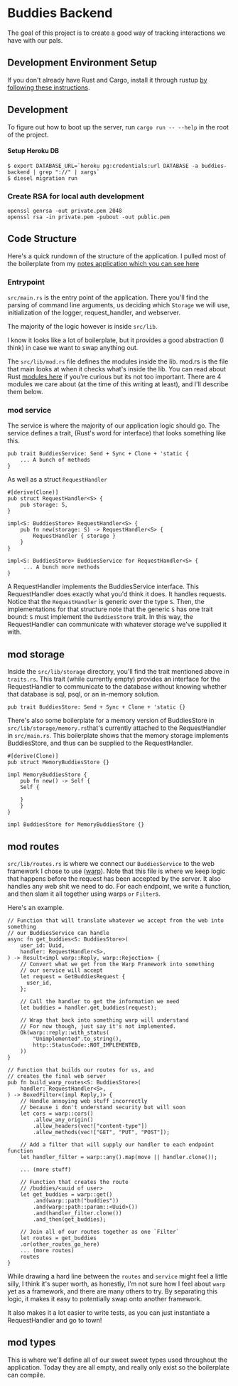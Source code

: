 # Buddies Backend

The goal of this project is to create a good way of tracking interactions we have with our pals.

## Development Environment Setup
If you don't already have Rust and Cargo, install it through rustup [by following these instructions](https://www.rust-lang.org/tools/install).

## Development
To figure out how to boot up the server, run `cargo run -- --help` in the root of the project.

#### Setup Heroku DB
```
$ export DATABASE_URL=`heroku pg:credentials:url DATABASE -a buddies-backend | grep "://" | xargs`
$ diesel migration run
```

### Create RSA for local auth development
```
openssl genrsa -out private.pem 2048
openssl rsa -in private.pem -pubout -out public.pem
```

## Code Structure

Here's a quick rundown of the structure of the application. I pulled most of the boilerplate from my [notes application which you can see here](https://github.com/BKDaugherty/notes)

### Entrypoint
`src/main.rs` is the entry point of the application. There you'll find the parsing of command line arguments, us deciding which `Storage` we will use, initialization of the logger, request_handler, and webserver.

The majority of the logic however is inside `src/lib`.

I know it looks like a lot of boilerplate, but it provides a good abstraction (I think) in
case we want to swap anything out.

The `src/lib/mod.rs` file defines the modules inside the lib. mod.rs is the file that main looks at when it checks what's inside the lib. You can read about Rust [modules here](https://doc.rust-lang.org/reference/items/modules.html#module-source-filenames) if you're curious but its not too important. There are 4 modules we care about (at the time of this writing at least), and I'll describe them below.

### mod service

The service is where the majority of our application logic should go. The service defines a trait, (Rust's word for interface) that looks something like this.

```
pub trait BuddiesService: Send + Sync + Clone + 'static {
    ... A bunch of methods
}
```

As well as a struct `RequestHandler`
```
#[derive(Clone)]
pub struct RequestHandler<S> {
    pub storage: S,
}

impl<S: BuddiesStore> RequestHandler<S> {
    pub fn new(storage: S) -> RequestHandler<S> {
        RequestHandler { storage }
    }
}

impl<S: BuddiesStore> BuddiesService for RequestHandler<S> {
     ... A bunch more methods
}
```

A RequestHandler implements the BuddiesService interface. This RequestHandler does exactly what you'd think it does. It handles requests. Notice that the `RequestHandler` is generic over the type `S`. Then, the implementations for that structure note that the generic `S` has one trait bound: `S` must implement the `BuddiesStore` trait. In this way, the RequestHandler can communicate with whatever storage we've supplied it with.

## mod storage

Inside the `src/lib/storage` directory, you'll find the trait mentioned above in `traits.rs`. This trait (while currently empty) provides an interface for the RequestHandler to communicate to the database without knowing whether that database is sql, psql, or an in-memory solution.

```
pub trait BuddiesStore: Send + Sync + Clone + 'static {}
```

There's also some boilerplate for a memory version of BuddiesStore in `src/lib/storage/memory.rs`that's currently attached to the RequestHandler in `src/main.rs`. This boilerplate shows that the memory storage implements BuddiesStore, and thus can be supplied to the RequestHandler.

```
#[derive(Clone)]
pub struct MemoryBuddiesStore {}

impl MemoryBuddiesStore {
    pub fn new() -> Self {
	Self {

	}
    }
}

impl BuddiesStore for MemoryBuddiesStore {}
```


## mod routes

`src/lib/routes.rs` is where we connect our `BuddiesService` to the web framework I chose to use ([warp](https://docs.rs/warp/0.3.1/warp/)). Note that this file is where we keep logic that happens before the request has been accepted by the server. It also handles any web shit we need to do. For each endpoint, we write a function, and then slam it all together using warps `or` `Filter`s.

Here's an example.

```
// Function that will translate whatever we accept from the web into something
// our BuddiesService can handle
async fn get_buddies<S: BuddiesStore>(
    user_id: Uuid,
    handler: RequestHandler<S>,
) -> Result<impl warp::Reply, warp::Rejection> {
    // Convert what we get from the Warp Framework into something
    // our service will accept
    let request = GetBuddiesRequest {
      user_id,
    };

    // Call the handler to get the information we need
    let buddies = handler.get_buddies(request);

    // Wrap that back into something warp will understand
    // For now though, just say it's not implemented.
    Ok(warp::reply::with_status(
        "Unimplemented".to_string(),
        http::StatusCode::NOT_IMPLEMENTED,
    ))
}

// Function that builds our routes for us, and
// creates the final web server
pub fn build_warp_routes<S: BuddiesStore>(
    handler: RequestHandler<S>,
) -> BoxedFilter<(impl Reply,)> {
    // Handle annoying web stuff incorrectly
    // because i don't understand security but will soon
    let cors = warp::cors()
        .allow_any_origin()
        .allow_headers(vec!["content-type"])
        .allow_methods(vec!["GET", "PUT", "POST"]);

    // Add a filter that will supply our handler to each endpoint function
    let handler_filter = warp::any().map(move || handler.clone());

    ... (more stuff)

    // Function that creates the route
    // /buddies/<uuid of user>
    let get_buddies = warp::get()
        .and(warp::path("buddies"))
        .and(warp::path::param::<Uuid>())
        .and(handler_filter.clone())
        .and_then(get_buddies);

    // Join all of our routes together as one `Filter`
    let routes = get_buddies
	.or(other_routes_go_here)
	... (more routes)
    routes
}
```

While drawing a hard line  between the `routes` and `service` might feel a little silly, I think it's super worth, as honestly, I'm not sure how I feel about `warp` yet as a framework, and there are many others to try. By separating this logic, it makes it easy to potentially swap onto another framework.

It also makes it a lot easier to write tests, as you can just instantiate a RequestHandler and go to town!

## mod types

This is where we'll define all of our sweet sweet types used throughout the application. Today they are all empty, and really only exist so the boilerplate can compile.



